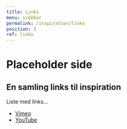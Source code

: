 ```yaml
---
title: Links
menu: sidebar
permalink: /inspiration/links
position: 3
ref: links
---
```


# Placeholder side
## En samling links til inspiration
Liste med links...

* [Vimeo](https://vimeo.com)
* [YouTube](https://youtube.com)
